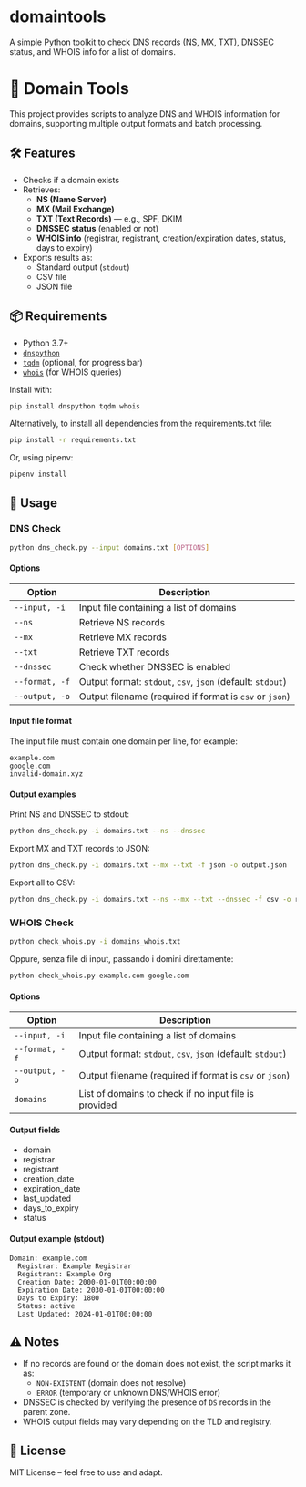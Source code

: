 # domaintools
A simple Python toolkit to check DNS records (NS, MX, TXT), DNSSEC status, and WHOIS info for a list of domains.

# 📘 Domain Tools

This project provides scripts to analyze DNS and WHOIS information for domains, supporting multiple output formats and batch processing.

## 🛠️ Features

- Checks if a domain exists
- Retrieves:
  - **NS (Name Server)**
  - **MX (Mail Exchange)**
  - **TXT (Text Records)** — e.g., SPF, DKIM
  - **DNSSEC status** (enabled or not)
  - **WHOIS info** (registrar, registrant, creation/expiration dates, status, days to expiry)
- Exports results as:
  - Standard output (`stdout`)
  - CSV file
  - JSON file

## 📦 Requirements

- Python 3.7+
- [`dnspython`](https://www.dnspython.org/)
- [`tqdm`](https://tqdm.github.io/) (optional, for progress bar)
- [`whois`](https://pypi.org/project/whois/) (for WHOIS queries)

Install with:

```bash
pip install dnspython tqdm whois
```

Alternatively, to install all dependencies from the requirements.txt file:

```bash
pip install -r requirements.txt
```

Or, using pipenv:

```bash
pipenv install
```

## 🚀 Usage

### DNS Check

```bash
python dns_check.py --input domains.txt [OPTIONS]
```

#### Options

| Option           | Description                                      |
|------------------|--------------------------------------------------|
| `--input, -i`     | Input file containing a list of domains          |
| `--ns`            | Retrieve NS records                             |
| `--mx`            | Retrieve MX records                             |
| `--txt`           | Retrieve TXT records                            |
| `--dnssec`        | Check whether DNSSEC is enabled                 |
| `--format, -f`    | Output format: `stdout`, `csv`, `json` (default: `stdout`) |
| `--output, -o`    | Output filename (required if format is `csv` or `json`) |

#### Input file format

The input file must contain one domain per line, for example:

```
example.com
google.com
invalid-domain.xyz
```

#### Output examples

Print NS and DNSSEC to stdout:
```bash
python dns_check.py -i domains.txt --ns --dnssec
```
Export MX and TXT records to JSON:
```bash
python dns_check.py -i domains.txt --mx --txt -f json -o output.json
```
Export all to CSV:
```bash
python dns_check.py -i domains.txt --ns --mx --txt --dnssec -f csv -o results.csv
```

### WHOIS Check

```bash
python check_whois.py -i domains_whois.txt
```
Oppure, senza file di input, passando i domini direttamente:
```bash
python check_whois.py example.com google.com
```

#### Options

| Option           | Description                                      |
|------------------|--------------------------------------------------|
| `--input, -i`     | Input file containing a list of domains          |
| `--format, -f`    | Output format: `stdout`, `csv`, `json` (default: `stdout`) |
| `--output, -o`    | Output filename (required if format is `csv` or `json`) |
| `domains`         | List of domains to check if no input file is provided |

#### Output fields

- domain
- registrar
- registrant
- creation_date
- expiration_date
- last_updated
- days_to_expiry
- status

#### Output example (stdout)
```
Domain: example.com
  Registrar: Example Registrar
  Registrant: Example Org
  Creation Date: 2000-01-01T00:00:00
  Expiration Date: 2030-01-01T00:00:00
  Days to Expiry: 1800
  Status: active
  Last Updated: 2024-01-01T00:00:00
```

## ⚠️ Notes

- If no records are found or the domain does not exist, the script marks it as:
  - `NON-EXISTENT` (domain does not resolve)
  - `ERROR` (temporary or unknown DNS/WHOIS error)
- DNSSEC is checked by verifying the presence of `DS` records in the parent zone.
- WHOIS output fields may vary depending on the TLD and registry.

## 📄 License

MIT License – feel free to use and adapt.
